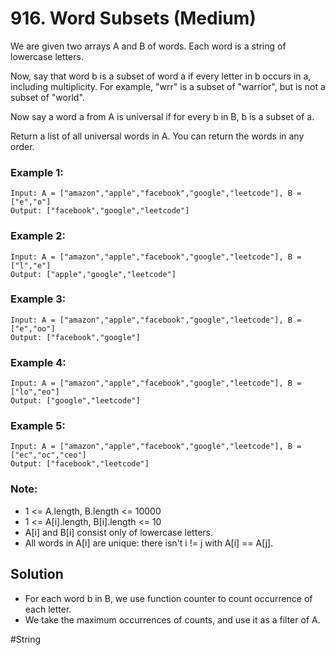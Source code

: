 # 916. Word Subsets (Medium)

We are given two arrays A and B of words. Each word is a string of lowercase letters.

Now, say that word b is a subset of word a if every letter in b occurs in a, including multiplicity. For example, "wrr" is a subset of "warrior", but is not a subset of "world".

Now say a word a from A is universal if for every b in B, b is a subset of a.

Return a list of all universal words in A. You can return the words in any order.

### Example 1:

```
Input: A = ["amazon","apple","facebook","google","leetcode"], B = ["e","o"]
Output: ["facebook","google","leetcode"]
```

### Example 2:

```
Input: A = ["amazon","apple","facebook","google","leetcode"], B = ["l","e"]
Output: ["apple","google","leetcode"]
```

### Example 3:

```
Input: A = ["amazon","apple","facebook","google","leetcode"], B = ["e","oo"]
Output: ["facebook","google"]
```

### Example 4:

```
Input: A = ["amazon","apple","facebook","google","leetcode"], B = ["lo","eo"]
Output: ["google","leetcode"]
```

### Example 5:

```
Input: A = ["amazon","apple","facebook","google","leetcode"], B = ["ec","oc","ceo"]
Output: ["facebook","leetcode"]
```

### Note:

- 1 <= A.length, B.length <= 10000
- 1 <= A[i].length, B[i].length <= 10
- A[i] and B[i] consist only of lowercase letters.
- All words in A[i] are unique: there isn't i != j with A[i] == A[j].

## Solution

- For each word b in B, we use function counter to count occurrence of each letter.
- We take the maximum occurrences of counts, and use it as a filter of A.

#String
